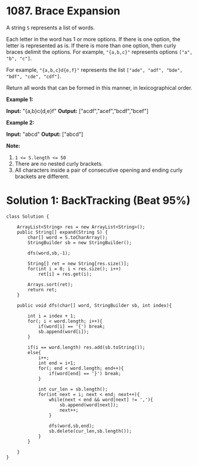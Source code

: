 # 1087. Brace Expansion
A string  `S` represents a list of words.

Each letter in the word has 1 or more options. If there is one option, the letter is represented as is. If there is more than one option, then curly braces delimit the options. For example,  `"{a,b,c}"`  represents options  `["a", "b", "c"]`.

For example,  `"{a,b,c}d{e,f}"`  represents the list  `["ade", "adf", "bde", "bdf", "cde", "cdf"]`.

Return all words that can be formed in this manner, in lexicographical order.

**Example 1:**

**Input:** "{a,b}c{d,e}f"
**Output:** ["acdf","acef","bcdf","bcef"]

**Example 2:**

**Input:** "abcd"
**Output:** ["abcd"]

**Note:**

1.  `1 <= S.length <= 50`
2.  There are no nested curly brackets.
3.  All characters inside a pair of consecutive opening and ending curly brackets are different.

# Solution 1: BackTracking (Beat 95%)
```
class Solution {
    
    ArrayList<String> res = new ArrayList<String>();
    public String[] expand(String S) {
        char[] word = S.toCharArray();
        StringBuilder sb = new StringBuilder();
        
        dfs(word,sb,-1);
        
        String[] ret = new String[res.size()];
        for(int i = 0; i < res.size(); i++)
            ret[i] = res.get(i);
        
        Arrays.sort(ret);
        return ret;
    }
    
    public void dfs(char[] word, StringBuilder sb, int index){

        int i = index + 1;
        for(; i < word.length; i++){
            if(word[i] == '{') break;
            sb.append(word[i]);
        }
        
        if(i == word.length) res.add(sb.toString());
        else{
            i++;
            int end = i+1;
            for(; end < word.length; end++){
                if(word[end] == '}') break;
            }
            
            int cur_len = sb.length();
            for(int next = i; next < end; next++){
                while(next < end && word[next] != ','){
                    sb.append(word[next]);
                    next++;
                }
                
                dfs(word,sb,end);
                sb.delete(cur_len,sb.length());
            }
        }
        
    }
}
```